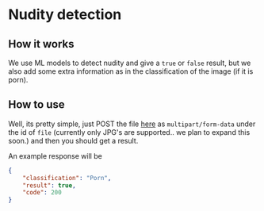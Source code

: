 # Nudity detection

## How it works
We use ML models to detect nudity and give a `true` or `false` result, but we also add some extra information as in the classification of the image (if it is porn).

## How to use
Well, its pretty simple, just POST the file [here](http://api.legion-surveillance.co.uk/v1/hasNudity) as `multipart/form-data` under the id of `file` (currently only JPG's are supported.. we plan to expand this soon.) and then you should get a result.

An example response will be
```JSON
{
    "classification": "Porn",
    "result": true,
    "code": 200
}
```
